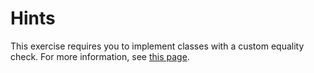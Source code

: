 # Hints

This exercise requires you to implement classes with a custom equality check. For more information, see [this page](<https://msdn.microsoft.com/en-us/library/bsc2ak47(v=vs.110).aspx>).
